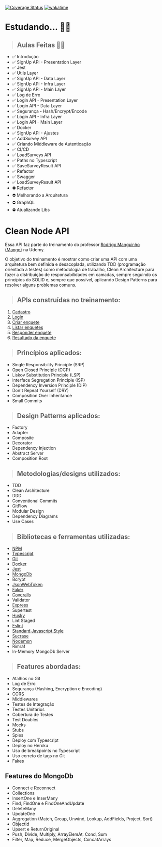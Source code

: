 [![Coverage Status](https://coveralls.io/repos/github/DanielAraldi/clean-node-api/badge.svg?branch=main)](https://coveralls.io/github/DanielAraldi/clean-node-api?branch=main)
[![wakatime](https://wakatime.com/badge/user/920a7e43-2969-4212-82ff-1b375685ff58/project/aa2b6b4a-f3d6-4ae6-a2e3-8eeb25e31f91.svg)](https://wakatime.com/badge/user/920a7e43-2969-4212-82ff-1b375685ff58/project/aa2b6b4a-f3d6-4ae6-a2e3-8eeb25e31f91)

# **Estudando... 👨‍💻**

> ## Aulas Feitas 👨‍🏫

- ✅ Introdução
- ✅ SignUp API - Presentation Layer
- ✅ Jest
- ✅ Utils Layer
- ✅ SignUp API - Data Layer
- ✅ SignUp API - Infra Layer
- ✅ SignUp API - Main Layer
- ✅ Log de Erro
- ✅ Login API - Presentation Layer
- ✅ Login API - Data Layer
- ✅ Segurança - Hash/Encrypt/Encode
- ✅ Login API - Infra Layer
- ✅ Login API - Main Layer
- ✅ Docker
- ✅ SignUp API - Ajustes
- ✅ AddSurvey API
- ✅ Criando Middleware de Autenticação
- ✅ CI/CD
- ✅ LoadSurveys API
- ✅ Paths no Typescript
- ✅ SaveSurveyResult API
- ✅ Refactor
- ✅ Swagger
- ✅ LoadSurveyResult API
- ⛔️ Refactor
- ⛔️ Melhorando a Arquitetura
- ⛔️ GraphQL
- ⛔️ Atualizando Libs

# **Clean Node API**

Essa API faz parte do treinamento do professor [Rodrigo Manguinho (Mango)](https://github.com/rmanguinho) na Udemy.

O objetivo do treinamento é mostrar como criar uma API com uma arquitetura bem definida e desacoplada, utilizando TDD (programação orientada a testes) como metodologia de trabalho, Clean Architecture para fazer a distribuição de responsabilidades em camadas, sempre seguindo os princípios do SOLID e, sempre que possível, aplicando Design Patterns para resolver alguns problemas comuns.

> ## APIs construídas no treinamento:

1. [Cadastro](./requirements/signup.md)
1. [Login](./requirements/login.md)
1. [Criar enquete](./requirements/add-survey.md)
1. [Listar enquetes](./requirements/load-surveys.md)
1. [Responder enquete](./requirements/save-survey-result.md)
1. [Resultado da enquete](./requirements/load-survey-result.md)

> ## Princípios aplicados:

- Single Responsibility Principle (SRP)
- Open Closed Principle (OCP)
- Liskov Substitution Principle (LSP)
- Interface Segregation Principle (ISP)
- Dependency Inversion Principle (DIP)
- Don't Repeat Yourself (DRY)
- Composition Over Inheritance
- Small Commits

> ## Design Patterns aplicados:

- Factory
- Adapter
- Composite
- Decorator
- Dependency Injection
- Abstract Server
- Composition Root

> ## Metodologias/designs utilizados:

- TDD
- Clean Architecture
- DDD
- Conventional Commits
- GitFlow
- Modular Design
- Dependency Diagrams
- Use Cases

> ## Bibliotecas e ferramentas utilizadas:

- [NPM](https://www.npmjs.com/)
- [Typescript](https://www.typescriptlang.org/)
- [Git](https://git-scm.com/)
- [Docker](https://www.docker.com/)
- [Jest](https://jestjs.io/)
- [MongoDb](https://www.mongodb.com/)
- Bcrypt
- [JsonWebToken](https://jwt.io/)
- [Faker](https://fakerjs.dev/)
- [Coveralls](https://coveralls.io/)
- Validator
- [Express](https://expressjs.com/pt-br/)
- Supertest
- [Husky](https://typicode.github.io/husky/#/)
- Lint Staged
- [Eslint](https://eslint.org/)
- [Standard Javascript Style](https://standardjs.com/)
- [Sucrase](https://sucrase.io/)
- [Nodemon](https://nodemon.io/)
- Rimraf
- In-Memory MongoDb Server

> ## Features abordadas:

- Atalhos no Git
- Log de Erro
- Segurança (Hashing, Encryption e Encoding)
- CORS
- Middlewares
- Testes de Integração
- Testes Unitários
- Cobertura de Testes
- Test Doubles
- Mocks
- Stubs
- Spies
- Deploy com Typescript
- Deploy no Heroku
- Uso de breakpoints no Typescript
- Uso correto de tags no Git
- Fakes

## Features do MongoDb

- Connect e Reconnect
- Collections
- InsertOne e InserMany
- Find, FindOne e FindOneAndUpdate
- DeleteMany
- UpdateOne
- Aggregation (Match, Group, Unwind, Lookup, AddFields, Project, Sort)
- ObjectId
- Upsert e ReturnOriginal
- Push, Divide, Multiply, ArrayElemAt, Cond, Sum
- Filter, Map, Reduce, MergeObjects, ConcatArrays

